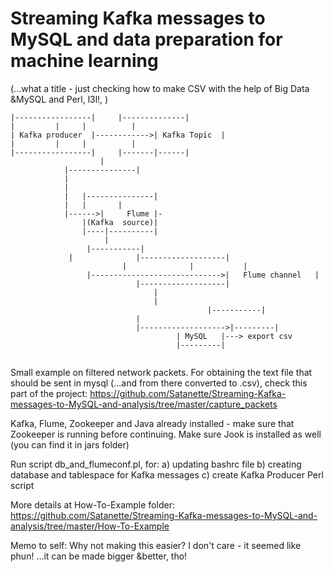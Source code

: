 # Streaming Kafka messages to MySQL and data preparation for machine learning
(...what a title - just checking how to make CSV with the help of Big Data &MySQL and Perl, l3l!, )

```
|-----------------|		|--------------|
|		  |		|	       |
| Kafka producer  |------------>| Kafka Topic  |
| 		  |		|	       |
|-----------------|		|-------|------|
					|	
			|---------------|
			|		
			|		
			|	|---------------|		    
			|	|		|		              		
			|------>|     Flume	|-                                     	
				|(Kafka  source)|		   			        
				|----|----------|		  
				     |
		         |-----------|
			 |				|-------------------|
                         |				|		    |
         		 |----------------------------->|   Flume channel   |	
							|-------------------|
								|
								|
		                                    |-----------|						
						    |
						    |------------------->|---------|
									 | MySQL   |---> export csv
									 |---------|


```


Small example on filtered network packets. 
For obtaining the text file that should be sent in mysql (...and from there converted to .csv), check this part of the project: https://github.com/Satanette/Streaming-Kafka-messages-to-MySQL-and-analysis/tree/master/capture_packets



Kafka, Flume, Zookeeper and Java already installed - make sure that Zookeeper is running before continuing. 
Make sure Jook is installed as well (you can find it in jars folder)

Run script db_and_flumeconf.pl, for: 
a) updating bashrc file 
b) creating database and tablespace for Kafka messages 
c) create Kafka Producer Perl script

More details at How-To-Example folder:
https://github.com/Satanette/Streaming-Kafka-messages-to-MySQL-and-analysis/tree/master/How-To-Example 

Memo to self: Why not making this easier? I don't care - it seemed like phun!  ...it can be made bigger &better, tho! 

